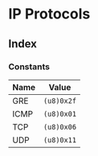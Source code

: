  # IP Protocols
## Index


### Constants

| Name | Value |
| ---- | ----- |
| GRE | `(u8)0x2f` |
| ICMP | `(u8)0x01` |
| TCP | `(u8)0x06` |
| UDP | `(u8)0x11` |
